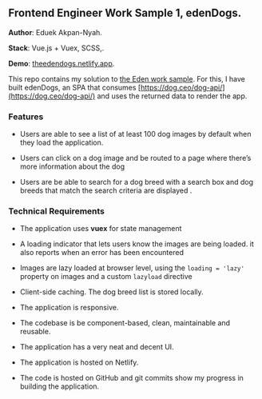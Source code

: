 ## Frontend Engineer Work Sample 1, edenDogs.

**Author**: Eduek Akpan-Nyah.

**Stack**: Vue.js + Vuex, SCSS,.

**Demo**: [theedendogs.netlify.app](https://theedendogs.netlify.app).

This repo contains my solution to [the Eden work sample](https://edenlife.notion.site/Frontend-Engineer-Work-Sample-1-265adac57014497288db619cab014a79). 
For this, I have built edenDogs, an SPA that consumes [https://dog.ceo/dog-api/](https://dog.ceo/dog-api/) and uses the returned data to render the app.

### Features
- Users are able to see a list of at least 100 dog images by default when they load the application.

- Users can click on a dog image and be routed to a page where there’s more information about the dog

- Users are be able to search for a dog breed with a search box and dog breeds that match the search criteria are displayed .



### Technical Requirements
- The application uses **vuex** for state management

- A loading indicator that lets users know the images are being loaded. it also reports when an error has been encountered

- Images are lazy loaded at browser level, using the `loading = 'lazy'` property on images and a custom `lazyload` directive

- Client-side caching. The dog breed list is stored locally.

- The application is responsive.

- The codebase is be component-based, clean, maintainable and reusable.

- The application has a very neat and decent UI.

- The application is hosted on Netlify. 

- The code is hosted on GitHub and git commits show my progress in building the application.
